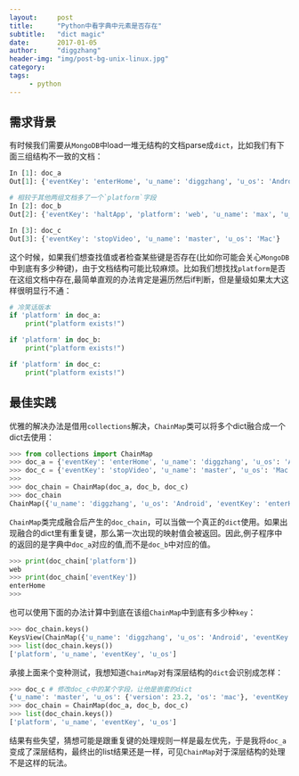 ```yaml
---
layout:     post
title:      "Python中看字典中元素是否存在"
subtitle:   "dict magic"
date:       2017-01-05
author:     "diggzhang"
header-img: "img/post-bg-unix-linux.jpg"
category:
tags:
     - python
---
```


## 需求背景

有时候我们需要从`MongoDB`中load一堆无结构的文档parse成`dict`，比如我们有下面三组结构不一致的文档：

```python
In [1]: doc_a
Out[1]: {'eventKey': 'enterHome', 'u_name': 'diggzhang', 'u_os': 'Android'}

# 相较于其他两组文档多了一个`platform`字段
In [2]: doc_b
Out[2]: {'eventKey': 'haltApp', 'platform': 'web', 'u_name': 'max', 'u_os': 'Android'}

In [3]: doc_c
Out[3]: {'eventKey': 'stopVideo', 'u_name': 'master', 'u_os': 'Mac'}
```

这个时候，如果我们想查找值或者检查某些键是否存在(比如你可能会关心`MongoDB`中到底有多少种键)，由于文档结构可能比较麻烦。比如我们想找找`platform`是否在这组文档中存在,最简单直观的办法肯定是遍历然后if判断，但是量级如果太大这样很明显行不通：

```python
# 冷笑话版本
if 'platform' in doc_a:
    print("platform exists!")

if 'platform' in doc_b:
    print("platform exists!")

if 'platform' in doc_c:
    print("platform exists!")
```

## 最佳实践

优雅的解决办法是借用`collections`解决，`ChainMap`类可以将多个dict融合成一个dict去使用：

```python
>>> from collections import ChainMap
>>> doc_a = {'eventKey': 'enterHome', 'u_name': 'diggzhang', 'u_os': 'Android'} >>> doc_b = {'eventKey': 'haltApp', 'platform': 'web', 'u_name': 'max', 'u_os': 'Android'}
>>> doc_c = {'eventKey': 'stopVideo', 'u_name': 'master', 'u_os': 'Mac'}
>>>
>>> doc_chain = ChainMap(doc_a, doc_b, doc_c)
>>> doc_chain
ChainMap({'u_name': 'diggzhang', 'u_os': 'Android', 'eventKey': 'enterHome'}, {'platform': 'web', 'u_name': 'max', 'u_os': 'Android', 'eventKey': 'haltApp'}, {'u_name': 'master', 'u_os': 'Mac', 'eventKey': 'stopVideo'})
```

`ChainMap`类完成融合后产生的`doc_chain`，可以当做一个真正的`dict`使用。如果出现融合的dict里有重复键，那么第一次出现的映射值会被返回。因此,例子程序中的返回的是字典中`doc_a`对应的值,而不是`doc_b`中对应的值。

```python
>>> print(doc_chain['platform'])
web
>>> print(doc_chain['eventKey'])
enterHome
>>>
```

也可以使用下面的办法计算中到底在该组`ChainMap`中到底有多少种`key`：

```python
>>> doc_chain.keys()
KeysView(ChainMap({'u_name': 'diggzhang', 'u_os': 'Android', 'eventKey': 'enterHome'}, {'platform': 'web', 'u_name': 'max', 'u_os': 'Android', 'eventKey': 'haltApp'}, {'u_name': 'master', 'u_os': 'Mac', 'eventKey': 'stopVideo'}))
>>> list(doc_chain.keys())
['platform', 'u_name', 'eventKey', 'u_os']
```

承接上面来个变种测试，我想知道`ChainMap`对有深层结构的`dict`会识别成怎样：

```python
>>> doc_c # 修改doc_c中的某个字段，让他是嵌套的dict
{'u_name': 'master', 'u_os': {'version': 23.2, 'os': 'mac'}, 'eventKey': 'stopVideo'}
>>> doc_chain = ChainMap(doc_a, doc_b, doc_c)
>>> list(doc_chain.keys())
['platform', 'u_name', 'eventKey', 'u_os']
```

结果有些失望，猜想可能是跟重复键的处理规则一样是最左优先，于是我将`doc_a`变成了深层结构，最终出的list结果还是一样，可见`ChainMap`对于深层结构的处理不是这样的玩法。
